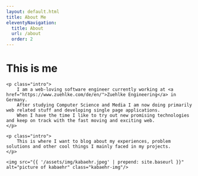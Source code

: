 ```yaml
---
layout: default.html
title: About Me
eleventyNavigation:
  title: About
  url: /about
  order: 2
---
```


<div class="post">
	<h1 class="pageTitle">This is me </h1>
	

	<p class="intro">
		I am a web-loving software engineer currently working at <a href="https://www.zuehlke.com/de/en/">Zuehlke Engineering</a> in Germany.
		After studying Computer Science and Media I am now doing primarily web related stuff and developing single page applications.
		When I have the time I like to try out new promising technologies and keep on track with the fast moving and exciting web.
	</p>

	<p class="intro">
		This is where I want to blog about my experiences, problem solutions and other cool things I mainly faced in my projects. 
	</p>

	<img src="{{ '/assets/img/kabaehr.jpeg' | prepend: site.baseurl }}" alt="picture of kabaehr" class="kabaehr-img"/> 
		
		
</div>
